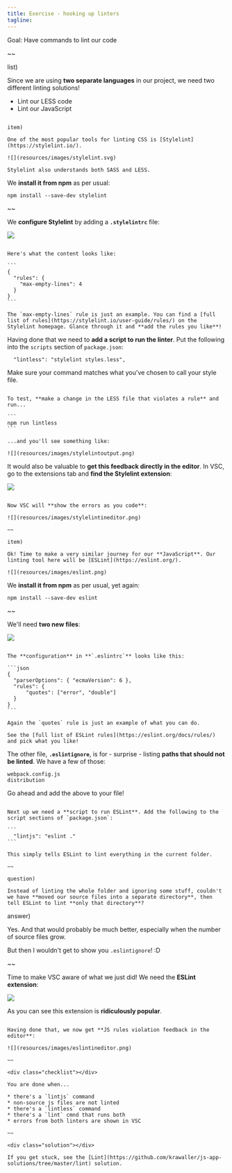 ```yaml
---
title: Exercise - hooking up linters
tagline: 
---
```


<div class="goal"></div>

Goal: Have commands to lint our code

~~

list)

Since we are using **two separate languages** in our project, we need two different linting solutions!

* Lint our LESS code
* Lint our JavaScript

~~~

item)

One of the most popular tools for linting CSS is [Stylelint](https://stylelint.io/).

![](resources/images/stylelint.svg)

Stylelint also understands both SASS and LESS.

~~~

We **install it from npm** as per usual:

```
npm install --save-dev stylelint
```

~~

We **configure Stylelint** by adding a **`.stylelintrc`** file:

![](resources/images/stylelintfile.png)

~~~

Here's what the content looks like:

```
{
  "rules": {
    "max-empty-lines": 4
  }
}
```

The `max-empty-lines` rule is just an example. You can find a [full list of rules](https://stylelint.io/user-guide/rules/) on the Stylelint homepage. Glance through it and **add the rules you like**!

~~~

Having done that we need to **add a script to run the linter**. Put the following into the `scripts` section of `package.json`:

```
  "lintless": "stylelint styles.less",
```

Make sure your command matches what you've chosen to call your style file.

~~~

To test, **make a change in the LESS file that violates a rule** and run...

```
npm run lintless
```

...and you'll see something like:

![](resources/images/stylelintoutput.png)

~~~

It would also be valuable to **get this feedback directly in the editor**. In VSC, go to the extensions tab and **find the Stylelint extension**:

![](resources/images/stylelintextension.png)

~~~

Now VSC will **show the errors as you code**:

![](resources/images/stylelintineditor.png)

~~

item)

Ok! Time to make a very similar journey for our **JavaScript**. Our linting tool here will be [ESLint](https://eslint.org/).

![](resources/images/eslint.png)

~~~

We **install it from npm** as per usual, yet again:

```
npm install --save-dev eslint
```


~~

We'll need **two new files**:

![](resources/images/eslintfiles.png)

~~~

The **configuration** in **`.eslintrc`** looks like this:

```json
{
  "parserOptions": { "ecmaVersion": 6 },
  "rules": {
      "quotes": ["error", "double"]
  }
}
```

Again the `quotes` rule is just an example of what you can do.

See the [full list of ESLint rules](https://eslint.org/docs/rules/) and pick what you like!

~~~

The other file, **`.eslintignore`**, is for - surprise - listing **paths that should not be linted**. We have a few of those:

```
webpack.config.js
distribution
```

Go ahead and add the above to your file!

~~~

Next up we need a **script to run ESLint**. Add the following to the script sections of `package.json`:

```
  "lintjs": "eslint ."
```

This simply tells ESLint to lint everything in the current folder.

~~

question)

Instead of linting the whole folder and ignoring some stuff, couldn't we have **moved our source files into a separate directory**, then tell ESLint to lint **only that directory**?

~~~

answer)

Yes. And that would probably be much better, especially when the number of source files grow.

But then I wouldn't get to show you `.eslintignore`! :D

~~

Time to make VSC aware of what we just did! We need the **ESLint extension**:

![](resources/images/eslintextension.png)

As you can see this extension is **ridiculously popular**.

~~~

Having done that, we now get **JS rules violation feedback in the editor**:

![](resources/images/eslintineditor.png)

~~

<div class="checklist"></div>

You are done when...

* there's a `lintjs` command
* non-source js files are not linted
* there's a `lintless` command
* there's a `lint` cmnd that runs both
* errors from both linters are shown in VSC

~~

<div class="solution"></div>

If you get stuck, see the [Lint](https://github.com/krawaller/js-app-solutions/tree/master/lint) solution.
